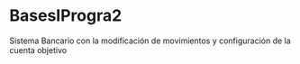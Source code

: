 # BasesIProgra2
Sistema Bancario con la modificación de movimientos y configuración de la cuenta objetivo
